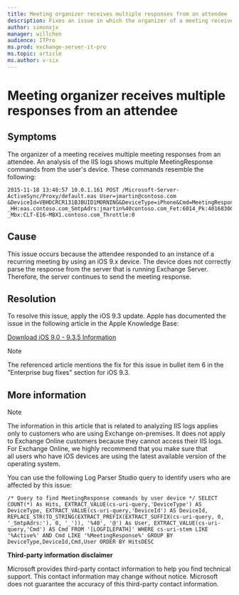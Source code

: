 ```yaml
---
title: Meeting organizer receives multiple responses from an attendee
description: Fixes an issue in which the organizer of a meeting receives multiple meeting responses from an attendee.
author: simonxjx
manager: willchen
audience: ITPro
ms.prod: exchange-server-it-pro
ms.topic: article
ms.author: v-six
---
```


# Meeting organizer receives multiple responses from an attendee

## Symptoms

The organizer of a meeting receives multiple meeting responses from an attendee. An analysis of the IIS logs shows multiple MeetingResponse commands from the user's device. These commands resemble the following:

```asciidoc
2015-11-18 13:48:57 10.0.1.161 POST /Microsoft-Server-ActiveSync/Proxy/default.eas User=jmartin@contoso.com
&DeviceId=VBHDCRCR131BJBUID1MORNING&DeviceType=iPhone&Cmd=MeetingResponse&Log=PrxFrom:10.0.1.161_V160_Ver1:160
_HH:eas.contoso.com_SmtpAdrs:jmartin%40contoso.com_Fet:6014_Pk:4016830080_DevOS:iOS+9.2+13C71_As:AllowedG
_Mbx:CLT-E16-MBX1.contoso.com_Throttle:0 
```

## Cause

This issue occurs because the attendee responded to an instance of a recurring meeting by using an iOS 9.x device. The device does not correctly parse the response from the server that is running Exchange Server. Therefore, the server continues to send the meeting response. 

## Resolution

To resolve this issue, apply the iOS 9.3 update. Apple has documented the issue in the following article in the Apple Knowledge Base:  

[Download iOS 9.0 - 9.3.5 Information](https://support.apple.com/kb/dl1842)  

> [!NOTE]
> The referenced article mentions the fix for this issue in bullet item 6 in the "Enterprise bug fixes" section for iOS 9.3. 

## More information

> [!NOTE]
> The information in this article that is related to analyzing IIS logs applies only to customers who are using Exchange on-premises. It does not apply to Exchange Online customers because they cannot access their IIS logs. For Exchange Online, we highly recommend that you make sure that all users who have iOS devices are using the latest available version of the operating system.     
 
You can use the following Log Parser Studio query to identify users who are affected by this issue: 

```asciidoc
/* Query to find MeetingResponse commands by user device */ SELECT COUNT(*) As Hits, EXTRACT_VALUE(cs-uri-query,'DeviceType') AS DeviceType, EXTRACT_VALUE(cs-uri-query,'DeviceId') AS DeviceId, REPLACE_STR(TO_STRING(EXTRACT_PREFIX(EXTRACT_SUFFIX(cs-uri-query, 0, '_SmtpAdrs:'), 0, '_')), '%40', '@') As User, EXTRACT_VALUE(cs-uri-query,'Cmd') AS Cmd FROM '[LOGFILEPATH]' WHERE cs-uri-stem LIKE '%Active%' AND Cmd LIKE '%MeetingResponse%' GROUP BY DeviceType,DeviceId,Cmd,User ORDER BY HitsDESC
```

**Third-party information disclaimer**  

Microsoft provides third-party contact information to help you find technical support. This contact information may change without notice. Microsoft does not guarantee the accuracy of this third-party contact information.